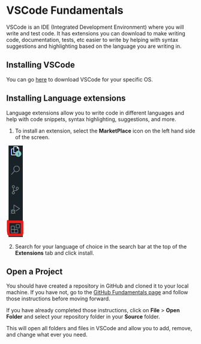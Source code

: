 # VSCode Fundamentals

VSCode is an IDE (Integrated Development Environment) where you will write and test code. It has extensions you can download to make writing code, documentation, tests, etc easier to write by helping with syntax suggestions and highlighting based on the language you are writing in.

## Installing VSCode

You can go [here](https://code.visualstudio.com/Download) to download VSCode for your specific OS.

## Installing Language extensions

Language extensions allow you to write code in different languages and help with code snippets, syntax highlighting, suggestions, and more.

1. To install an extension, select the **MarketPlace** icon on the left hand side of the screen.

![marketplace image icon](/VsCode/Images/marketplaceicon.png)

2. Search for your language of choice in the search bar at the top of the **Extensions** tab and click install.

## Open a Project

You should have created a repository in GitHub and cloned it to your local machine. If you have not, go to the [GitHub Fundamentals page](/Github/Overview.md) and follow those instructions before moving forward.

If you have already completed those instructions, click on **File** > **Open Folder** and select your repository folder in your **Source** folder.

This will open all folders and files in VSCode and allow you to add, remove, and change what ever you need.
